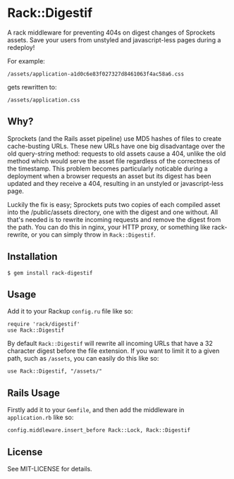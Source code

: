 Rack::Digestif
==============

A rack middleware for preventing 404s on digest changes of Sprockets assets. Save your users from unstyled and javascript-less pages during a redeploy!

For example:

    /assets/application-a1d0c6e83f027327d8461063f4ac58a6.css

gets rewritten to:

    /assets/application.css

Why?
----

Sprockets (and the Rails asset pipeline) use MD5 hashes of files to create cache-busting URLs. These new URLs have one big disadvantage over the old query-string method: requests to old assets cause a 404, unlike the old method which would serve the asset file regardless of the correctness of the timestamp. This problem becomes particularly noticable during a deployment when a browser requests an asset but its digest has been updated and they receive a 404, resulting in an unstyled or javascript-less page.

Luckily the fix is easy; Sprockets puts two copies of each compiled asset into the /public/assets directory, one with the digest and one without. All that's needed is to rewrite incoming requests and remove the digest from the path. You can do this in nginx, your HTTP proxy, or something like rack-rewrite, or you can simply throw in `Rack::Digestif`.

Installation
------------

    $ gem install rack-digestif
    
Usage
-----

Add it to your Rackup `config.ru` file like so:

    require 'rack/digestif'
    use Rack::Digestif

By default `Rack::Digestif` will rewrite all incoming URLs that have a 32 character digest before the file extension. If you want to limit it to a given path, such as `/assets`, you can easily do this like so:

    use Rack::Digestif, "/assets/"


Rails Usage
-----------

Firstly add it to your `Gemfile`, and then add the middleware in `application.rb` like so:

    config.middleware.insert_before Rack::Lock, Rack::Digestif


License
-------

See MIT-LICENSE for details.